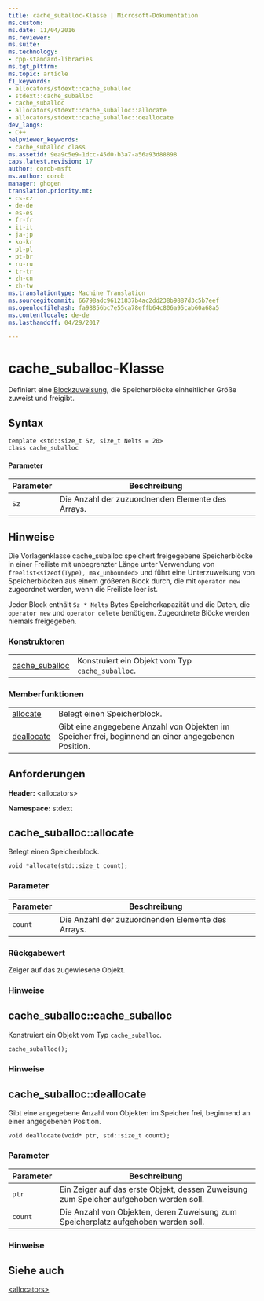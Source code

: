 ```yaml
---
title: cache_suballoc-Klasse | Microsoft-Dokumentation
ms.custom: 
ms.date: 11/04/2016
ms.reviewer: 
ms.suite: 
ms.technology:
- cpp-standard-libraries
ms.tgt_pltfrm: 
ms.topic: article
f1_keywords:
- allocators/stdext::cache_suballoc
- stdext::cache_suballoc
- cache_suballoc
- allocators/stdext::cache_suballoc::allocate
- allocators/stdext::cache_suballoc::deallocate
dev_langs:
- C++
helpviewer_keywords:
- cache_suballoc class
ms.assetid: 9ea9c5e9-1dcc-45d0-b3a7-a56a93d88898
caps.latest.revision: 17
author: corob-msft
ms.author: corob
manager: ghogen
translation.priority.mt:
- cs-cz
- de-de
- es-es
- fr-fr
- it-it
- ja-jp
- ko-kr
- pl-pl
- pt-br
- ru-ru
- tr-tr
- zh-cn
- zh-tw
ms.translationtype: Machine Translation
ms.sourcegitcommit: 66798adc96121837b4ac2dd238b9887d3c5b7eef
ms.openlocfilehash: fa98856bc7e55ca78effb64c806a95cab60a68a5
ms.contentlocale: de-de
ms.lasthandoff: 04/29/2017

---
```

# <a name="cachesuballoc-class"></a>cache_suballoc-Klasse
Definiert eine [Blockzuweisung](../standard-library/allocators-header.md), die Speicherblöcke einheitlicher Größe zuweist und freigibt.  
  
## <a name="syntax"></a>Syntax  
  
```
template <std::size_t Sz, size_t Nelts = 20>  
class cache_suballoc
```  
  
#### <a name="parameters"></a>Parameter  
  
|Parameter|Beschreibung|  
|---------------|-----------------|  
|`Sz`|Die Anzahl der zuzuordnenden Elemente des Arrays.|  
  
## <a name="remarks"></a>Hinweise  
 Die Vorlagenklasse cache_suballoc speichert freigegebene Speicherblöcke in einer Freiliste mit unbegrenzter Länge unter Verwendung von `freelist<sizeof(Type), max_unbounded>` und führt eine Unterzuweisung von Speicherblöcken aus einem größeren Block durch, die mit `operator new` zugeordnet werden, wenn die Freiliste leer ist.  
  
 Jeder Block enthält `Sz * Nelts` Bytes Speicherkapazität und die Daten, die `operator new` und `operator delete` benötigen. Zugeordnete Blöcke werden niemals freigegeben.  
  
### <a name="constructors"></a>Konstruktoren  
  
|||  
|-|-|  
|[cache_suballoc](#cache_suballoc)|Konstruiert ein Objekt vom Typ `cache_suballoc`.|  
  
### <a name="member-functions"></a>Memberfunktionen  
  
|||  
|-|-|  
|[allocate](#allocate)|Belegt einen Speicherblock.|  
|[deallocate](#deallocate)|Gibt eine angegebene Anzahl von Objekten im Speicher frei, beginnend an einer angegebenen Position.|  
  
## <a name="requirements"></a>Anforderungen  
 **Header:** \<allocators>  
  
 **Namespace:** stdext  
  
##  <a name="allocate"></a> cache_suballoc::allocate  
 Belegt einen Speicherblock.  
  
```
void *allocate(std::size_t count);
```  
  
### <a name="parameters"></a>Parameter  
  
|Parameter|Beschreibung|  
|---------------|-----------------|  
|`count`|Die Anzahl der zuzuordnenden Elemente des Arrays.|  
  
### <a name="return-value"></a>Rückgabewert  
 Zeiger auf das zugewiesene Objekt.  
  
### <a name="remarks"></a>Hinweise  
  
##  <a name="cache_suballoc"></a> cache_suballoc::cache_suballoc  
 Konstruiert ein Objekt vom Typ `cache_suballoc`.  
  
```
cache_suballoc();
```  
  
### <a name="remarks"></a>Hinweise  
  
##  <a name="deallocate"></a> cache_suballoc::deallocate  
 Gibt eine angegebene Anzahl von Objekten im Speicher frei, beginnend an einer angegebenen Position.  
  
```
void deallocate(void* ptr, std::size_t count);
```  
  
### <a name="parameters"></a>Parameter  
  
|Parameter|Beschreibung|  
|---------------|-----------------|  
|`ptr`|Ein Zeiger auf das erste Objekt, dessen Zuweisung zum Speicher aufgehoben werden soll.|  
|`count`|Die Anzahl von Objekten, deren Zuweisung zum Speicherplatz aufgehoben werden soll.|  
  
### <a name="remarks"></a>Hinweise  
  
## <a name="see-also"></a>Siehe auch  
 [\<allocators>](../standard-library/allocators-header.md)




